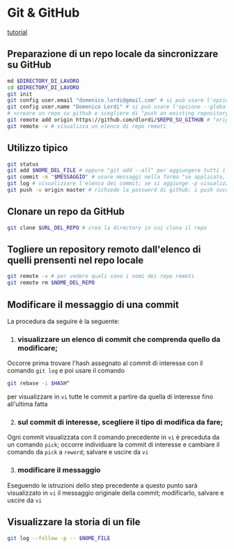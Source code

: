 # Git & GitHub

[tutorial](https://product.hubspot.com/blog/git-and-github-tutorial-for-beginners)

## Preparazione di un repo locale da sincronizzare su GitHub

```sh
md $DIRECTORY_DI_LAVORO
cd $DIRECTORY_DI_LAVORO
git init
git config user.email "domenico.lordi@gmail.com" # si può usare l'opzione --global
git config user.name "Domenico Lordi" # si può usare l'opzione --global
# <creare un repo su github e scegliere di "push an existing repository from command line">
git remote add origin https://github.com/dlordi/$REPO_SU_GITHUB # "origin" è l'alias locale che viene dato al repo remoto (la convenzione è usare "origin")
git remote -v # visualizza un elenco di repo remoti
```

## Utilizzo tipico

```sh
git status
git add $NOME_DEL_FILE # oppure "git add --all" per aggiungere tutti i file, anche in directory di livello superiore oppure "git add ." per aggiugere tutti i file dalla directory corrente e sottodirectory
git commit -m "$MESSAGGIO" # usare messaggi nella forma "se applicato, questo commit farà ..."
git log # visualizzare l'elenco dei commit; se si aggiunge -p visualizza anche le diff
git push -u origin master # richiede la password di github; i push successivi possono essere fatti anche solo con "git push"
```

## Clonare un repo da GitHub

```sh
git clone $URL_DEL_REPO # crea la directory in cui clona il repo
```

## Togliere un repository remoto dall'elenco di quelli prensenti nel repo locale

```sh
git remote -v # per vedere quali sono i nomi dei repo remoti
git remote rm $NOME_DEL_REPO
```

## Modificare il messaggio di una commit

La procedura da seguire è la seguente:
1. ### visualizzare un elenco di commit che comprenda quello da modificare;

Occorre prima trovare l'hash assegnato al commit di interesse con il comando `git log` e poi usare il comando
```sh
git rebase -i $HASH^
```

per visualizzare in `vi` tutte le commit a partire da quella di interesse fino all'ultima fatta

2. ### sul commit di interesse, scegliere il tipo di modifica da fare;

Ogni commit visualizzata con il comando precedente in `vi` è preceduta da un comando `pick`; occorre individuare la commit di interesse e cambiare il comando da `pick` a `reword`; salvare e uscire da `vi`

3. ### modificare il messaggio

Eseguendo le istruzioni dello step precedente a questo punto sarà visualizzato in `vi` il messaggio originale della commit; modificarlo, salvare e uscire da `vi`


## Visualizzare la storia di un file
```sh
git log --follow -p -- $NOME_FILE
```
